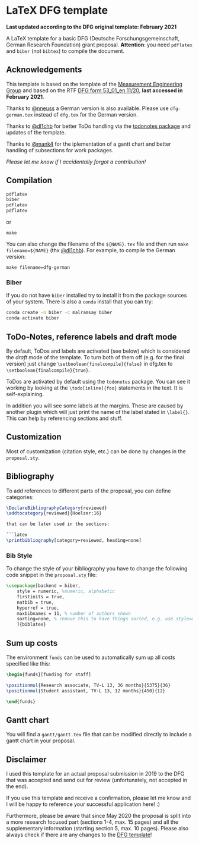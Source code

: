 # LaTeX DFG template 

__Last updated according to the DFG original template: February 2021__

A LaTeX template for a basic DFG (Deutsche Forschungsgemeinschaft, German Research Foundation) grant proposal. __Attention__: you need ``pdflatex`` and ``biber`` (not ``bibtex``) to compile the document. 

## Acknowledgements

This template is based on the template of the [Measurement Engineering Group](https://github.com/emtpb/proposal_dfg) and based on the RTF [DFG form 53_01_en 11/20](http://www.dfg.de/formulare/53_01_elan/53_01_en_elan.rtf), __last accessed in February 2021__.

Thanks to [@nneuss](https://github.com/nneuss) a German version is also available. Please use `dfg-german.tex` instead of `dfg.tex` for the German version. 

Thanks to [@dl1chb](https://github.com/dl1chb) for better ToDo handling via the [todonotes package](https://www.ctan.org/pkg/todonotes) and updates of the template.

Thanks to [@mank4](https://github.com/mank4) for the iplementation of a gantt chart and better handling of subsections for work packages.

_Please let me know if I accidentally forgot a contribution!_

## Compilation

```bash
pdflatex
biber
pdflatex
pdflatex
```
or
```
make
```

You can also change the filename of the `${NAME}.tex` file and then run `make filename=${NAME}` (thx [@dl1chb](https://github.com/dl1chb)). For example, to compile the German version: 

```
make filename=dfg-german
```

### Biber

If you do not have ``biber`` installed try to install it from the package sources of your system. There is also a ``conda`` install that you can try:

```bash
conda create -n biber -c malramsay biber 
conda activate biber
```

## ToDo-Notes, reference labels and draft mode
By default, ToDos and labels are activated (see below) which is considered the _draft_ mode of the template. To turn both of them off (e.g. for the final version) just change `\setboolean{finalcompile}{false}` in dfg.tex to `\setboolean{finalcompile}{true}`.

ToDos are activated by default using the `todonotes` package. You can see it working by looking at the `\todo[inline]{foo}` statements in the text. It is self-explaining.

In addition you will see some labels at the margins. These are caused by another plugin which will just print the name of the label stated in `\label{}`. This can help by referencing sections and stuff.


## Customization

Most of customization (citation style, etc.) can be done by changes in the `proposal.sty`.

## Bibliography

To add references to different parts of the proposal, you can define categories:

```latex
\DeclareBibliographyCategory{reviewed}
\addtocategory{reviewed}{Hoelzer:16}

that can be later used in the sections:

```latex
\printbibliography[category=reviewed, heading=none]
```

### Bib Style

To change the style of your bibliography you have to change the following code snippet in the ``proposal.sty`` file:

```latex
\usepackage[backend = biber,
    style = numeric, %numeric, alphabetic
    firstinits = true,
    natbib = true,
    hyperref = true,
    maxbibnames = 11, % number of authors shown
    sorting=none, % remove this to have things sorted, e.g. use style=alphabetic
    ]{biblatex}
```

## Sum up costs

The environment `funds` can be used to automatically sum up all costs specified like this:

```latex
\begin{funds}[funding for staff]

\positionmul{Research associate, TV-L 13, 36 months}{5375}{36}
\positionmul{Student assistant, TV-L 13, 12 months}{450}{12}

\end{funds}
```

## Gantt chart

You will find a `gantt/gantt.tex` file that can be modified directly to include a gantt chart in your proposal.  

## Disclaimer

I used this template for an actual proposal submission in 2019 to the DFG that was accepted and send out for review (unfortunately, not accepted in the end). 

If you use this template and receive a confirmation, please let me know and I will be happy to reference your successful application here! :)

Furthermore, please be aware that since May 2020 the proposal is split into a more research focused part (sections 1-4, max. 15 pages) and all the supplementary information (starting section 5, max. 10 pages). Please also always check if there are any changes to the [DFG template](https://www.dfg.de/foerderung/programme/einzelfoerderung/sachbeihilfe/formulare_merkblaetter/index.jsp)!


